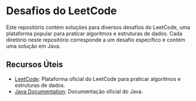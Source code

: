 # Desafios do LeetCode

Este repositório contém soluções para diversos desafios do LeetCode, uma plataforma popular para praticar algoritmos e estruturas de dados. Cada diretório neste repositório corresponde a um desafio específico e contém uma solução em Java.

## Recursos Úteis

- [LeetCode](https://leetcode.com/): Plataforma oficial do LeetCode para praticar algoritmos e estruturas de dados.
- [Java Documentation](https://docs.oracle.com/en/java/): Documentação oficial do Java.
